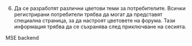 6. Да се ​​разработят различни цветови теми за потребителите. 
Всички регистрирани потребители трябва да могат да представят специална страница, за да настроят цветовете на форума.
Тази информация трябва да се съхранява след приключване на сесията.

MSE backend
